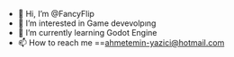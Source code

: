 - 👋 Hi, I’m @FancyFlip
- 👀 I’m interested in Game devevolpıng
- 🌱 I’m currently learning Godot Engine
- 📫 How to reach me ==ahmetemin-yazici@hotmail.com

<!---
FancyFlip/FancyFlip is a ✨ special ✨ repository because its `README.md` (this file) appears on your GitHub profile.
You can click the Preview link to take a look at your changes.
--->
